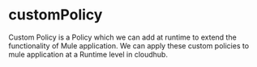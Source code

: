 # customPolicy

Custom Policy is a Policy which we can add at runtime to extend the functionality of Mule application. We can apply these custom policies to mule application at a Runtime level in cloudhub.
